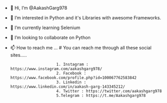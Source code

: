 - 👋 Hi, I’m @AakashGarg978
- 👀 I’m interested in Python and it's Libraries with awesome Frameworks.
- 🌱 I’m currently learning Selenium
- 💞️ I’m looking to collaborate on Python
- 📫 How to reach me ...     # You can reach me through all these social sites.....

                          1. Instagram : https://www.instagram.com/aakashgarg978/
                          2. Facebook : https://www.facebook.com/profile.php?id=100067762583842
                          3. Linkedin : https://www.linkedin.com/in/aakash-garg-143345212/
                          4. Twitter : https://twitter.com/aakashgarg978
                          5.Telegram : https://t.me/Aakashgarg978

<!---
AakashGarg978/AakashGarg978 is a ✨ special ✨ repository because its `README.md` (this file) appears on your GitHub profile.
You can click the Preview link to take a look at your changes.
--->
